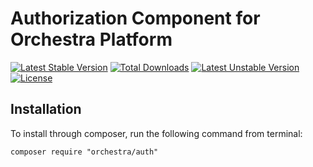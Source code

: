 Authorization Component for Orchestra Platform
==============

[![Latest Stable Version](https://poser.pugx.org/orchestra/authorization/version)](https://packagist.org/packages/orchestra/authorization)
[![Total Downloads](https://poser.pugx.org/orchestra/authorization/downloads)](https://packagist.org/packages/orchestra/authorization)
[![Latest Unstable Version](https://poser.pugx.org/orchestra/authorization/v/unstable)](//packagist.org/packages/orchestra/authorization)
[![License](https://poser.pugx.org/orchestra/authorization/license)](https://packagist.org/packages/orchestra/authorization)

## Installation

To install through composer, run the following command from terminal:

    composer require "orchestra/auth"
